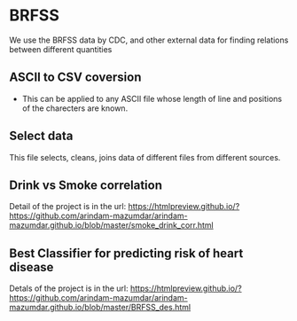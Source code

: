 # BRFSS
We use the BRFSS data by CDC, and other external data for finding  relations between different quantities 


## ASCII to CSV coversion
- This can be applied to any ASCII file whose length of line and positions of the charecters are known. 

## Select data
This file selects, cleans, joins data of different files from different sources.

## Drink vs Smoke correlation

Detail of the project is in the url: https://htmlpreview.github.io/?https://github.com/arindam-mazumdar/arindam-mazumdar.github.io/blob/master/smoke_drink_corr.html

## Best Classifier for predicting risk of heart disease

Detals of the project is in the url: https://htmlpreview.github.io/?https://github.com/arindam-mazumdar/arindam-mazumdar.github.io/blob/master/BRFSS_des.html
